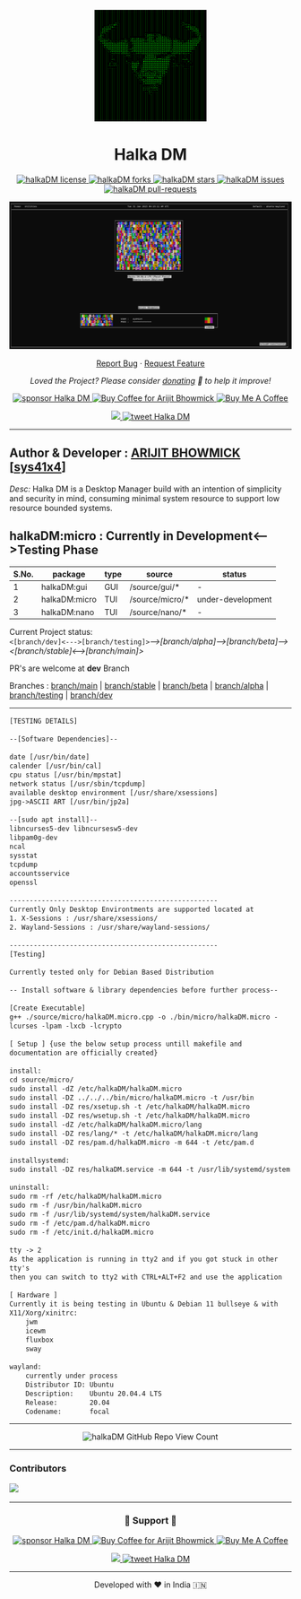 <p align="center">
  <a href="https://github.com/sys41x4/halkaDM">
    <img alt="Halka DM" src="/assets/logo.png" width="200" />
  </a>
</p>
<h1 align="center">
  Halka DM
</h1>

<p align="center">
<a href="https://github.com/sys41x4/halkaDM/blob/main/LICENSE" target="blank">
<img src="https://img.shields.io/github/license/sys41x4/halkaDM?style=flat-square" alt="halkaDM license" />
</a>
<a href="https://github.com/sys41x4/halkaDM/fork" target="blank">
<img src="https://img.shields.io/github/forks/sys41x4/halkaDM?style=flat-square" alt="halkaDM forks"/>
</a>
<a href="https://github.com/sys41x4/halkaDM/stargazers" target="blank">
<img src="https://img.shields.io/github/stars/sys41x4/halkaDM?style=flat-square" alt="halkaDM stars"/>
</a>
<a href="https://github.com/sys41x4/halkaDM/issues" target="blank">
<img src="https://img.shields.io/github/issues/sys41x4/halkaDM?style=flat-square" alt="halkaDM issues"/>
</a>
<a href="https://github.com/sys41x4/halkaDM/pulls" target="blank">
<img src="https://img.shields.io/github/issues-pr/sys41x4/halkaDM?style=flat-square" alt="halkaDM pull-requests"/>
</a>

</a>
</p>


<p align="center"><img src="/assets/cover_image.png" alt="halkaDM png"  width="auto" /></p>


<p align="center">
    <a href="https://github.com/sys41x4/halkaDM/issues/new/choose">Report Bug</a>
    ·
    <a href="https://github.com/sys41x4/halkaDM/issues/new/choose">Request Feature</a>
</p>

<p align="center">
<i>Loved the Project? Please consider <a href="https://paypal.me/sys41x4/10">donating</a>  💸 to help it improve!</i>
</p>

<p align="center">
<a href="https://www.paypal.me/sys41x4"><img src="https://img.shields.io/badge/support-PayPal-blue?logo=PayPal&style=flat-square&label=Donate" alt="sponsor Halka DM"/>
</a>
<a href='https://ko-fi.com/sys41x4' target='_blank'><img height='23' width="100" src='https://cdn.ko-fi.com/cdn/kofi3.png?v=2' alt='Buy Coffee for Arijit Bhowmick' />
</a>
<a href="https://www.buymeacoffee.com/sys41x4" target="_blank"><img src="https://cdn.buymeacoffee.com/buttons/default-orange.png" alt="Buy Me A Coffee" height="23" width="100" style="border-radius:1px" />
</p>

<p align="center">
<a href="https://sys41x4.github.io" target="blank">
<img src="https://img.shields.io/website?url=https%3A%2F%2Fsys41x4.github.io&logo=github&style=flat-square" />
</a>
<a href="https://twitter.com/intent/tweet?text=Wow:&url=https://github.com/sys41x4/halkaDM">
<img src="https://img.shields.io/twitter/url?style=social&url=https://github.com/sys41x4/halkaDM" alt="tweet Halka DM"/>
</a>
</p>

---
**Author & Developer :** <a href="https://github.com/Arijit-Bhowmick">ARIJIT BHOWMICK</a> [<a href="https://github.com/sys41x4">sys41x4</a>]
---
*Desc:* Halka DM is a Desktop Manager build with an intention of simplicity and security in mind, consuming minimal system resource to support low resource bounded systems.

**halkaDM:micro : Currently in Development<-->Testing Phase**
---

| S.No. | package | type | source | status
| - | - | - | - | - |
| 1 | halkaDM:gui | GUI | /source/gui/* | - |
| 2 | halkaDM:micro | TUI | /source/micro/* | under-development |
| 3 | halkaDM:nano | TUI | /source/nano/* | - |


Current Project status:<br>
`<[branch/dev]<--->[branch/testing]>`*-->[branch/alpha]-->[branch/beta]--><[branch/stable]<-->[branch/main]>*

PR's are welcome at **dev** Branch


Branches : 
[branch/main](https://github.com/sys41x4/halkaDM/tree/main) | 
[branch/stable](https://github.com/sys41x4/halkaDM/tree/stable) | 
[branch/beta](https://github.com/sys41x4/halkaDM/tree/beta) | 
[branch/alpha](https://github.com/sys41x4/halkaDM/tree/alpha) | 
[branch/testing](https://github.com/sys41x4/halkaDM/tree/testing) | 
[branch/dev](https://github.com/sys41x4/halkaDM/tree/dev)

---

```
[TESTING DETAILS]

--[Software Dependencies]--

date [/usr/bin/date]
calender [/usr/bin/cal]
cpu status [/usr/bin/mpstat]
network status [/usr/sbin/tcpdump]
available desktop environment [/usr/share/xsessions]
jpg->ASCII ART [/usr/bin/jp2a]

--[sudo apt install]--
libncurses5-dev libncursesw5-dev
libpam0g-dev
ncal
sysstat
tcpdump
accountsservice
openssl

----------------------------------------------------
Currently Only Desktop Environtments are supported located at
1. X-Sessions : /usr/share/xsessions/
2. Wayland-Sessions : /usr/share/wayland-sessions/

----------------------------------------------------
[Testing]

Currently tested only for Debian Based Distribution

-- Install software & library dependencies before further process--

[Create Executable]
g++ ./source/micro/halkaDM.micro.cpp -o ./bin/micro/halkaDM.micro -lcurses -lpam -lxcb -lcrypto

[ Setup ] {use the below setup process untill makefile and documentation are officially created}

install:
cd source/micro/
sudo install -dZ /etc/halkaDM/halkaDM.micro
sudo install -DZ ../../../bin/micro/halkaDM.micro -t /usr/bin
sudo install -DZ res/xsetup.sh -t /etc/halkaDM/halkaDM.micro
sudo install -DZ res/wsetup.sh -t /etc/halkaDM/halkaDM.micro
sudo install -dZ /etc/halkaDM/halkaDM.micro/lang
sudo install -DZ res/lang/* -t /etc/halkaDM/halkaDM.micro/lang
sudo install -DZ res/pam.d/halkaDM.micro -m 644 -t /etc/pam.d

installsystemd:
sudo install -DZ res/halkaDM.service -m 644 -t /usr/lib/systemd/system

uninstall:
sudo rm -rf /etc/halkaDM/halkaDM.micro
sudo rm -f /usr/bin/halkaDM.micro
sudo rm -f /usr/lib/systemd/system/halkaDM.service
sudo rm -f /etc/pam.d/halkaDM.micro
sudo rm -f /etc/init.d/halkaDM.micro

tty -> 2
As the application is running in tty2 and if you got stuck in other tty's
then you can switch to tty2 with CTRL+ALT+F2 and use the application

[ Hardware ]
Currently it is being testing in Ubuntu & Debian 11 bullseye & with 
X11/Xorg/xinitrc:
    jwm
    icewm
    fluxbox
    sway

wayland:
    currently under process    
    Distributor ID: Ubuntu
    Description:    Ubuntu 20.04.4 LTS
    Release:        20.04
    Codename:       focal
```

---

<p align="center">
    <img src="https://kounter.tk/badge/sys41x4.github_halkaDM?label=&color=23262a&style=for-the-badge&cntSuffix=%20Halka%20DM%20Repository%20Views" alt="halkaDM GitHub Repo View Count" vertical-align="middle"></img>
</p>
  
---
### Contributors

<a href="https://github.com/sys41x4/halkaDM/graphs/contributors">
  <img src="https://contrib.rocks/image?repo=sys41x4/halkaDM" />
</a>

---
<h3 align="center">
  🙏 Support 🙏
</h3>

<p align="center">
<a href="https://www.paypal.me/sys41x4"><img src="https://img.shields.io/badge/support-PayPal-blue?logo=PayPal&style=flat-square&label=Donate" alt="sponsor Halka DM"/>
</a>
<a href='https://ko-fi.com/sys41x4' target='_blank'><img height='23' width="100" src='https://cdn.ko-fi.com/cdn/kofi3.png?v=2' alt='Buy Coffee for Arijit Bhowmick' />
</a>
<a href="https://www.buymeacoffee.com/sys41x4" target="_blank"><img src="https://cdn.buymeacoffee.com/buttons/default-orange.png" alt="Buy Me A Coffee" height="23" width="100" style="border-radius:1px" />
</p>

<p align="center">
<a href="https://sys41x4.github.io" target="blank">
<img src="https://img.shields.io/website?url=https%3A%2F%2Fsys41x4.github.io&logo=github&style=flat-square" />
</a>
<a href="https://twitter.com/intent/tweet?text=Wow:&url=https://github.com/sys41x4/halkaDM">
<img src="https://img.shields.io/twitter/url?style=social&url=https://github.com/sys41x4/halkaDM" alt="tweet Halka DM"/>
</a>
</p>

<hr>
<p align="center">
Developed with ❤️ in India 🇮🇳 
</p>
